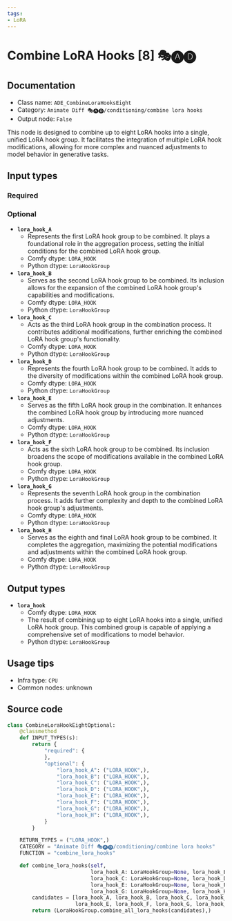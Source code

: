```yaml
---
tags:
- LoRA
---
```


# Combine LoRA Hooks [8] 🎭🅐🅓
## Documentation
- Class name: `ADE_CombineLoraHooksEight`
- Category: `Animate Diff 🎭🅐🅓/conditioning/combine lora hooks`
- Output node: `False`

This node is designed to combine up to eight LoRA hooks into a single, unified LoRA hook group. It facilitates the integration of multiple LoRA hook modifications, allowing for more complex and nuanced adjustments to model behavior in generative tasks.
## Input types
### Required
### Optional
- **`lora_hook_A`**
    - Represents the first LoRA hook group to be combined. It plays a foundational role in the aggregation process, setting the initial conditions for the combined LoRA hook group.
    - Comfy dtype: `LORA_HOOK`
    - Python dtype: `LoraHookGroup`
- **`lora_hook_B`**
    - Serves as the second LoRA hook group to be combined. Its inclusion allows for the expansion of the combined LoRA hook group's capabilities and modifications.
    - Comfy dtype: `LORA_HOOK`
    - Python dtype: `LoraHookGroup`
- **`lora_hook_C`**
    - Acts as the third LoRA hook group in the combination process. It contributes additional modifications, further enriching the combined LoRA hook group's functionality.
    - Comfy dtype: `LORA_HOOK`
    - Python dtype: `LoraHookGroup`
- **`lora_hook_D`**
    - Represents the fourth LoRA hook group to be combined. It adds to the diversity of modifications within the combined LoRA hook group.
    - Comfy dtype: `LORA_HOOK`
    - Python dtype: `LoraHookGroup`
- **`lora_hook_E`**
    - Serves as the fifth LoRA hook group in the combination. It enhances the combined LoRA hook group by introducing more nuanced adjustments.
    - Comfy dtype: `LORA_HOOK`
    - Python dtype: `LoraHookGroup`
- **`lora_hook_F`**
    - Acts as the sixth LoRA hook group to be combined. Its inclusion broadens the scope of modifications available in the combined LoRA hook group.
    - Comfy dtype: `LORA_HOOK`
    - Python dtype: `LoraHookGroup`
- **`lora_hook_G`**
    - Represents the seventh LoRA hook group in the combination process. It adds further complexity and depth to the combined LoRA hook group's adjustments.
    - Comfy dtype: `LORA_HOOK`
    - Python dtype: `LoraHookGroup`
- **`lora_hook_H`**
    - Serves as the eighth and final LoRA hook group to be combined. It completes the aggregation, maximizing the potential modifications and adjustments within the combined LoRA hook group.
    - Comfy dtype: `LORA_HOOK`
    - Python dtype: `LoraHookGroup`
## Output types
- **`lora_hook`**
    - Comfy dtype: `LORA_HOOK`
    - The result of combining up to eight LoRA hooks into a single, unified LoRA hook group. This combined group is capable of applying a comprehensive set of modifications to model behavior.
    - Python dtype: `LoraHookGroup`
## Usage tips
- Infra type: `CPU`
- Common nodes: unknown


## Source code
```python
class CombineLoraHookEightOptional:
    @classmethod
    def INPUT_TYPES(s):
        return {
            "required": {
            },
            "optional": {
                "lora_hook_A": ("LORA_HOOK",),
                "lora_hook_B": ("LORA_HOOK",),
                "lora_hook_C": ("LORA_HOOK",),
                "lora_hook_D": ("LORA_HOOK",),
                "lora_hook_E": ("LORA_HOOK",),
                "lora_hook_F": ("LORA_HOOK",),
                "lora_hook_G": ("LORA_HOOK",),
                "lora_hook_H": ("LORA_HOOK",),
            }
        }

    RETURN_TYPES = ("LORA_HOOK",)
    CATEGORY = "Animate Diff 🎭🅐🅓/conditioning/combine lora hooks"
    FUNCTION = "combine_lora_hooks"

    def combine_lora_hooks(self,
                           lora_hook_A: LoraHookGroup=None, lora_hook_B: LoraHookGroup=None,
                           lora_hook_C: LoraHookGroup=None, lora_hook_D: LoraHookGroup=None,
                           lora_hook_E: LoraHookGroup=None, lora_hook_F: LoraHookGroup=None,
                           lora_hook_G: LoraHookGroup=None, lora_hook_H: LoraHookGroup=None):
        candidates = [lora_hook_A, lora_hook_B, lora_hook_C, lora_hook_D,
                      lora_hook_E, lora_hook_F, lora_hook_G, lora_hook_H]
        return (LoraHookGroup.combine_all_lora_hooks(candidates),)

```
